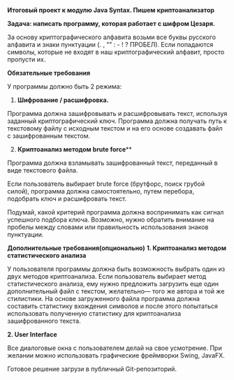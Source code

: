 **Итоговый проект к модулю Java Syntax. Пишем криптоанализатор**

**Задача: написать программу, которая работает с шифром Цезаря.**

За основу криптографического алфавита возьми все буквы русского алфавита и знаки пунктуации (. , ”” : - ! ? ПРОБЕЛ). Если попадаются символы, которые не входят в наш криптографический алфавит, просто пропусти их.

**Обязательные требования**

У программы должно быть 2 режима:

1. **Шифрование / расшифровка.**

Программа должна зашифровывать и расшифровывать текст, используя заданный криптографический ключ.
Программа должна получать путь к текстовому файлу с исходным текстом и на его основе создавать файл с зашифрованным текстом.

2. **Криптоанализ методом brute force****

Программа должна взламывать зашифрованный текст, переданный в виде текстового файла.

Если пользователь выбирает brute force (брутфорс, поиск грубой силой), программа должна самостоятельно, путем перебора, подобрать ключ и расшифровать текст.

Подумай, какой критерий программа должна воспринимать как сигнал успешного подбора ключа. Возможно, нужно обратить внимание на пробелы между словами или правильность использования знаков пунктуации.

**Дополнительные требования(опционально)**
**1. Криптоанализ методом статистического анализа**

У пользователя программы должна быть возможность выбрать один из двух методов криптоанализа. Если пользователь выбирает метод статистического анализа, ему нужно предложить загрузить еще один дополнительный файл с текстом, желательно— того же автора и той же стилистики. На основе загруженного файла программа должна составить статистику вхождения символов и после этого попытаться использовать полученную статистику для криптоанализа зашифрованного текста.

**2. User Interface**

Все диалоговые окна с пользователем делай на свое усмотрение. При желании можно использовать графические фреймворки Swing, JavaFX.

Готовое решение загрузи в публичный Git-репозиторий.
